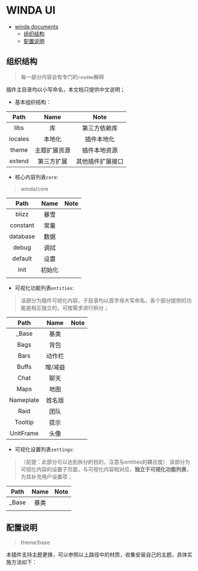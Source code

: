 # WINDA UI

<!-- TOC -->

- [winda documents](#winda-documents)
    - [组织结构](#组织结构)
    - [配置说明](#配置说明)

<!-- /TOC -->

## 组织结构

> 每一部分内容会有专门的`readme`解释

插件主目录均以小写命名，本文档只提供中文说明；

- 基本组织结构：

|Path|Name|Note|
|:-:|:-:|:-:|
|libs|库|第三方依赖库|
|locales|本地化|插件本地化|
|theme|主题扩展资源|插件本地资源|
|extend|第三方扩展|其他插件扩展接口|


- 核心内容列表`core`:

> winda/core

|Path|Name|Note|
|:-:|:-:|:-:|
|blizz|暴雪||
|constant|常量||
|database|数据||
|debug|调拭||
|default|设置||
|init|初始化||
||||


- 可视化功能列表`entities`:

> 该部分为插件可视化内容，子目录均以首字母大写命名，各个部分提供的功能是相互独立的，可按需求进行拆分；

|Path|Name|Note|
|:-:|:-:|:-:|
|_Base|基类||
|Bags|背包||
|Bars|动作栏||
|Buffs|增/减益||
|Chat|聊天||
|Maps|地图||
|Nameplate|姓名版||
|Raid|团队||
|Tooltip|提示||
|UnitFrame|头像||

- 可视化设置列表`settings`:

> （前提：此部分可以达到拆分的目的，注意与entities的耦合度）
> 该部分为可视化内容的设置子页面，与可视化内容相对应，**独立于可视化功能列表**，为其补充用户设置项；

|Path|Name|Note|
|:-:|:-:|:-:|
|_Base|基类||
||||


## 配置说明

> theme/base

本插件支持主题更换，可以参照以上路径中的材质，收集安装自己的主题，具体实施方法如下：


